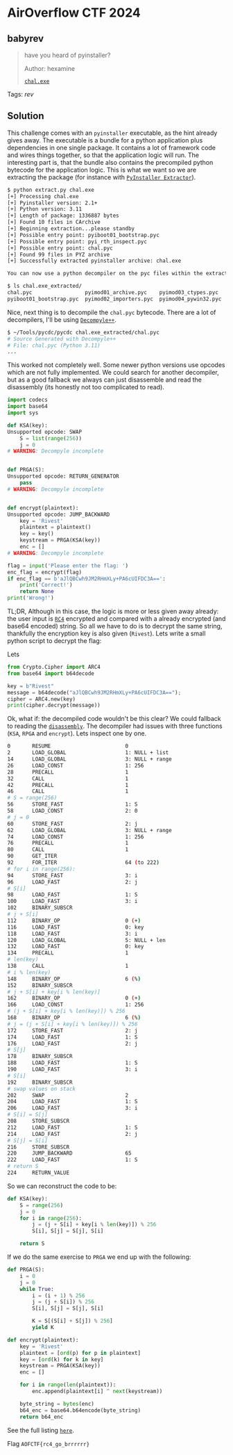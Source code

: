# AirOverflow CTF 2024

## babyrev

> have you heard of pyinstaller?
>
>  Author: hexamine
>
> [`chal.exe`](chal.exe)

Tags: _rev_

## Solution
This challenge comes with an `pyinstaller` executable, as the hint already gives away. The executable is a bundle for a python application plus dependencies in one single package. It contains a lot of framework code and wires things together, so that the application logic will run. The interesting part is, that the bundle also contains the precompiled python bytecode for the application logic. This is what we want so we are extracting the package (for instance with [`PyInstaller Extractor`](https://github.com/extremecoders-re/pyinstxtractor)).

```bash
$ python extract.py chal.exe
[+] Processing chal.exe
[+] Pyinstaller version: 2.1+
[+] Python version: 3.11
[+] Length of package: 1336887 bytes
[+] Found 10 files in CArchive
[+] Beginning extraction...please standby
[+] Possible entry point: pyiboot01_bootstrap.pyc
[+] Possible entry point: pyi_rth_inspect.pyc
[+] Possible entry point: chal.pyc
[+] Found 99 files in PYZ archive
[+] Successfully extracted pyinstaller archive: chal.exe

You can now use a python decompiler on the pyc files within the extracted directory

$ ls chal.exe_extracted/
chal.pyc                 pyimod01_archive.pyc    pyimod03_ctypes.pyc   pyi_rth_inspect.pyc  PYZ-00.pyz_extracted
pyiboot01_bootstrap.pyc  pyimod02_importers.pyc  pyimod04_pywin32.pyc  PYZ-00.pyz           struct.pyc
```

Nice, next thing is to decompile the `chal.pyc` bytecode. There are a lot of decompilers, I'll be using [`Decompyle++`](https://github.com/zrax/pycdc).

```bash
$ ~/Tools/pycdc/pycdc chal.exe_extracted/chal.pyc
# Source Generated with Decompyle++
# File: chal.pyc (Python 3.11)
...
```

This worked not completely well. Some newer python versions use opcodes which are not fully implemented. We could search for another decompiler, but as a good fallback we always can just disassemble and read the disassembly (its honestly not too complicated to read). 

```python
import codecs
import base64
import sys

def KSA(key):
Unsupported opcode: SWAP
    S = list(range(256))
    j = 0
# WARNING: Decompyle incomplete


def PRGA(S):
Unsupported opcode: RETURN_GENERATOR
    pass
# WARNING: Decompyle incomplete


def encrypt(plaintext):
Unsupported opcode: JUMP_BACKWARD
    key = 'Rivest'
    plaintext = plaintext()
    key = key()
    keystream = PRGA(KSA(key))
    enc = []
# WARNING: Decompyle incomplete

flag = input('Please enter the flag: ')
enc_flag = encrypt(flag)
if enc_flag == b'aJlQBCwh9JM2RHmXLy+PA6cUIFDC3A==':
    print('Correct!')
    return None
print('Wrong!')
``` 

TL;DR, Although in this case, the logic is more or less given away already: the user input is [`RC4`](https://en.wikipedia.org/wiki/RC4) encrypted and compared with a already encrypted (and base64 encoded) string. So all we have to do is to decrypt the same string, thankfully the encryption key is also given (`Rivest`). Lets write a small python script to decrypt the flag:

Lets
```python
from Crypto.Cipher import ARC4
from base64 import b64decode

key = b"Rivest"
message = b64decode("aJlQBCwh9JM2RHmXLy+PA6cUIFDC3A==");
cipher = ARC4.new(key)
print(cipher.decrypt(message))
``` 

Ok, what if: the decompiled code wouldn't be this clear? We could fallback to reading the [`disassembly`](chal.asm). The decompiler had issues with three functions (`KSA`, `RPGA` and `encrypt`). Lets inspect one by one.

```bash
0       RESUME                        0
2       LOAD_GLOBAL                   1: NULL + list
14      LOAD_GLOBAL                   3: NULL + range
26      LOAD_CONST                    1: 256
28      PRECALL                       1
32      CALL                          1
42      PRECALL                       1
46      CALL                          1
# S = range(256)
56      STORE_FAST                    1: S
58      LOAD_CONST                    2: 0
# j = 0
60      STORE_FAST                    2: j
62      LOAD_GLOBAL                   3: NULL + range
74      LOAD_CONST                    1: 256
76      PRECALL                       1
80      CALL                          1
90      GET_ITER
92      FOR_ITER                      64 (to 222)
# for i in range(256):
94      STORE_FAST                    3: i
96      LOAD_FAST                     2: j
# S[i]
98      LOAD_FAST                     1: S
100     LOAD_FAST                     3: i
102     BINARY_SUBSCR
# j + S[i]
112     BINARY_OP                     0 (+)
116     LOAD_FAST                     0: key
118     LOAD_FAST                     3: i
120     LOAD_GLOBAL                   5: NULL + len
132     LOAD_FAST                     0: key
134     PRECALL                       1
# len(key)
138     CALL                          1
# i % len(key)
148     BINARY_OP                     6 (%)
152     BINARY_SUBSCR
# j + S[i] + key[i % len(key)]
162     BINARY_OP                     0 (+)
166     LOAD_CONST                    1: 256
# (j + S[i] + key[i % len(key)]) % 256
168     BINARY_OP                     6 (%)
# j = (j + S[i] + key[i % len(key)]) % 256
172     STORE_FAST                    2: j
174     LOAD_FAST                     1: S
176     LOAD_FAST                     2: j
# S[j]
178     BINARY_SUBSCR
188     LOAD_FAST                     1: S
190     LOAD_FAST                     3: i
# S[i]
192     BINARY_SUBSCR
# swap values on stack
202     SWAP                          2
204     LOAD_FAST                     1: S
206     LOAD_FAST                     3: i
# S[i] = S[j]
208     STORE_SUBSCR
212     LOAD_FAST                     1: S
214     LOAD_FAST                     2: j
# S[j] = S[i]
216     STORE_SUBSCR
220     JUMP_BACKWARD                 65
222     LOAD_FAST                     1: S
# return S
224     RETURN_VALUE
``` 

So we can reconstruct the code to be:

```python
def KSA(key):
    S = range(256)
    j = 0
    for i in range(256):
        j = (j + S[i] + key[i % len(key)]) % 256
        S[i], S[j] = S[j], S[i]

    return S
```

If we do the same exercise to `PRGA` we end up with the following:

```python
def PRGA(S):
    i = 0
    j = 0
    while True:
        i = (i + 1) % 256
        j = (j + S[i]) % 256
        S[i], S[j] = S[j], S[i]

        K = S[(S[i] + S[j]) % 256]
        yield K
```

```python
def encrypt(plaintext):
    key = 'Rivest'
    plaintext = [ord(p) for p in plaintext]
    key = [ord(k) for k in key]
    keystream = PRGA(KSA(key))
    enc = []

    for i in range(len(plaintext)):
        enc.append(plaintext[i] ^ next(keystream))

    byte_string = bytes(enc)
    b64_enc = base64.b64encode(byte_string)
    return b64_enc
```

See the full listing [`here`](chal.py).

Flag `AOFCTF{rc4_go_brrrrrr}`